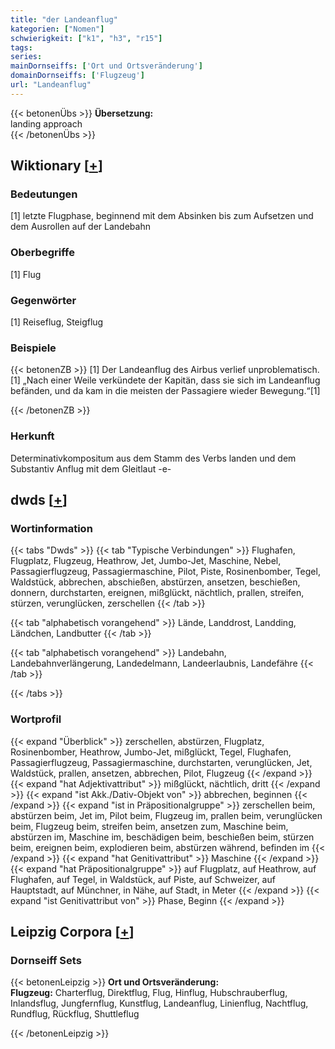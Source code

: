 ```yaml
---
title: "der Landeanflug"
kategorien: ["Nomen"]
schwierigkeit: ["k1", "h3", "r15"]
tags:
series:
mainDornseiffs: ['Ort und Ortsveränderung']
domainDornseiffs: ['Flugzeug']
url: "Landeanflug"
---
```


{{< betonenÜbs >}}
**Übersetzung:**  
landing approach  
{{< /betonenÜbs >}}

## Wiktionary [[+](https://de.wiktionary.org/wiki/Landeanflug)]

### Bedeutungen
[1] letzte Flugphase, beginnend mit dem Absinken bis zum Aufsetzen und dem Ausrollen auf der Landebahn  

### Oberbegriffe
[1] Flug  

### Gegenwörter
[1] Reiseflug, Steigflug  

### Beispiele
{{< betonenZB >}}
[1] Der Landeanflug des Airbus verlief unproblematisch.  
[1] „Nach einer Weile verkündete der Kapitän, dass sie sich im Landeanflug befänden, und da kam in die meisten der Passagiere wieder Bewegung.“[1]  

{{< /betonenZB >}}
### Herkunft
Determinativkompositum aus dem Stamm des Verbs landen und dem Substantiv Anflug mit dem Gleitlaut -e-  



## dwds [[+](https://www.dwds.de/wb/Landeanflug)]

### Wortinformation
{{< tabs "Dwds" >}}
{{< tab "Typische Verbindungen" >}}
Flughafen, Flugplatz, Flugzeug, Heathrow, Jet, Jumbo-Jet, Maschine, Nebel, Passagierflugzeug, Passagiermaschine, Pilot, Piste, Rosinenbomber, Tegel, Waldstück, abbrechen, abschießen, abstürzen, ansetzen, beschießen, donnern, durchstarten, ereignen, mißglückt, nächtlich, prallen, streifen, stürzen, verunglücken, zerschellen
{{< /tab >}}

{{< tab "alphabetisch vorangehend" >}}
Lände, Landdrost, Landding, Ländchen, Landbutter
{{< /tab >}}

{{< tab "alphabetisch vorangehend" >}}
Landebahn, Landebahnverlängerung, Landedelmann, Landeerlaubnis, Landefähre
{{< /tab >}}

{{< /tabs >}}

### Wortprofil
{{< expand "Überblick" >}} zerschellen, abstürzen, Flugplatz, Rosinenbomber, Heathrow, Jumbo-Jet, mißglückt, Tegel, Flughafen, Passagierflugzeug, Passagiermaschine, durchstarten, verunglücken, Jet, Waldstück, prallen, ansetzen, abbrechen, Pilot, Flugzeug {{< /expand >}}
{{< expand "hat Adjektivattribut" >}} mißglückt, nächtlich, dritt {{< /expand >}}
{{< expand "ist Akk./Dativ-Objekt von" >}} abbrechen, beginnen {{< /expand >}}
{{< expand "ist in Präpositionalgruppe" >}} zerschellen beim, abstürzen beim, Jet im, Pilot beim, Flugzeug im, prallen beim, verunglücken beim, Flugzeug beim, streifen beim, ansetzen zum, Maschine beim, abstürzen im, Maschine im, beschädigen beim, beschießen beim, stürzen beim, ereignen beim, explodieren beim, abstürzen während, befinden im {{< /expand >}}
{{< expand "hat Genitivattribut" >}} Maschine {{< /expand >}}
{{< expand "hat Präpositionalgruppe" >}} auf Flugplatz, auf Heathrow, auf Flughafen, auf Tegel, in Waldstück, auf Piste, auf Schweizer, auf Hauptstadt, auf Münchner, in Nähe, auf Stadt, in Meter {{< /expand >}}
{{< expand "ist Genitivattribut von" >}} Phase, Beginn {{< /expand >}}

## Leipzig Corpora [[+](https://corpora.uni-leipzig.de/en/res?word=Landeanflug&corpusId=deu_newscrawl-public_2018)]

### Dornseiff Sets
{{< betonenLeipzig >}}
**Ort und Ortsveränderung:**  
**Flugzeug:** Charterflug, Direktflug, Flug, Hinflug, Hubschrauberflug, Inlandsflug, Jungfernflug, Kunstflug, Landeanflug, Linienflug, Nachtflug, Rundflug, Rückflug, Shuttleflug  

{{< /betonenLeipzig >}}

